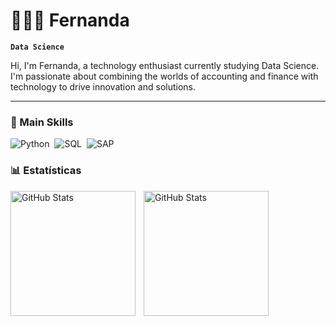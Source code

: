 # 👩🏻‍💻 Fernanda

**`Data Science`**

Hi, I'm Fernanda, a technology enthusiast currently studying Data Science. I'm passionate about combining the worlds of accounting and finance with technology to drive innovation and solutions.


---

### 🤖 Main Skills
![Python](https://img.shields.io/badge/Python-3776AB?style=for-the-badge&logo=python&logoColor=white)&nbsp; 
![SQL](https://img.shields.io/badge/-SQL-0D1117?style=for-the-badge&logo=sql&labelColor=0D1117)&nbsp;
![SAP](https://img.shields.io/badge/SAP-0FAAFF?style=for-the-badge&logo=sap&logoColor=white)

### 📊 Estatísticas

<p>
  <img 
    align="left" 
    alt="GitHub Stats" 
    height="200" 
    style="padding-right: 10px;" 
    src="https://github-readme-stats.vercel.app/api?username=fecasonato&show_icons=true&theme=tokyonight&include_all_commits=true&locale=pt-br" 
  />

<img 
      align="left" 
      alt="GitHub Stats" 
      height="200" 
      src="https://github-readme-stats.vercel.app/api/top-langs/?username=fecasonato&theme=tokyonight&layout=compact&custom_title=Tecnologias&langs_count=9" 
  />

</p>

 
